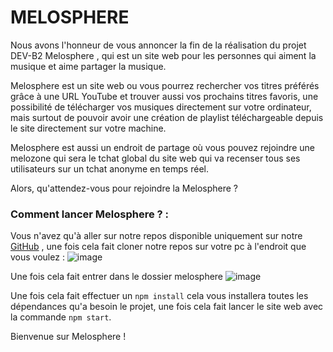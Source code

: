 # MELOSPHERE

Nous avons l'honneur de vous annoncer la fin de la réalisation du projet DEV-B2 Melosphere , qui est un site web pour les personnes qui aiment la musique et aime partager la musique.

Melosphere est un site web ou vous pourrez rechercher vos titres préférés grâce à une URL YouTube et trouver aussi vos prochains titres favoris, une possibilité de télécharger vos musiques directement sur votre ordinateur, mais surtout de pouvoir avoir une création de playlist téléchargeable depuis le site directement sur votre machine.

Melosphere est aussi un endroit de partage où vous pouvez rejoindre une melozone qui sera le tchat global du site web qui va recenser tous ses utilisateurs sur un tchat anonyme en temps réel.

Alors, qu'attendez-vous pour rejoindre la Melosphere ?


### Comment lancer Melosphere ? :     

Vous n'avez qu'à aller sur notre repos disponible uniquement sur notre [GitHub](https://github.com/smaintos/melosphere-app-.git) , une fois cela fait cloner notre repos sur votre pc à l'endroit que vous voulez : ![image](https://hackmd.io/_uploads/BktcJ20G0.png)


Une fois cela fait entrer dans le dossier melosphere ![image](https://hackmd.io/_uploads/BJoUJnRzR.png)


Une fois cela fait effectuer un `npm install` cela vous installera toutes les dépendances qu'a besoin le projet, une fois cela fait lancer le site web avec la commande `npm start`.

Bienvenue sur Melosphere !
